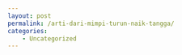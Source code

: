 ```yaml
---
layout: post
permalink: /arti-dari-mimpi-turun-naik-tangga/
categories:
    - Uncategorized
---
```


